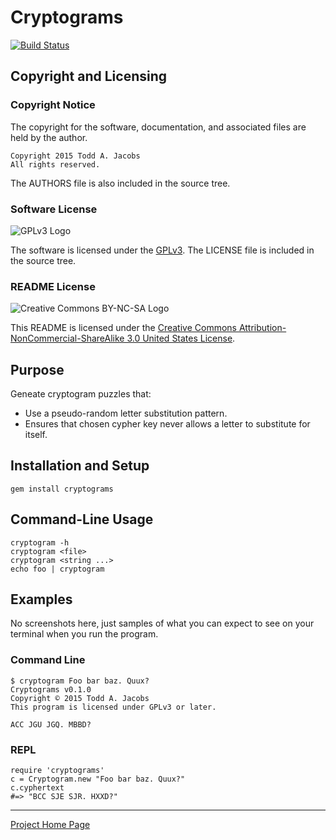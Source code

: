 # Cryptograms

[![Build Status](
    https://travis-ci.org/CodeGnome/cryptograms.svg?branch=master
)](https://travis-ci.org/CodeGnome/cryptograms)

## Copyright and Licensing

### Copyright Notice

The copyright for the software, documentation, and associated files are
held by the author.

    Copyright 2015 Todd A. Jacobs
    All rights reserved.

The AUTHORS file is also included in the source tree.

### Software License

![GPLv3 Logo](http://www.gnu.org/graphics/gplv3-88x31.png)

The software is licensed under the
[GPLv3](http://www.gnu.org/copyleft/gpl.html). The LICENSE file is
included in the source tree.

### README License

![Creative Commons BY-NC-SA
Logo](http://i.creativecommons.org/l/by-nc-sa/3.0/us/88x31.png)

This README is licensed under the [Creative Commons
Attribution-NonCommercial-ShareAlike 3.0 United States
License](http://creativecommons.org/licenses/by-nc-sa/3.0/us/).

## Purpose

Geneate cryptogram puzzles that:

- Use a pseudo-random letter substitution pattern.
- Ensures that chosen cypher key never allows a letter to substitute for
  itself.

## Installation and Setup

    gem install cryptograms

## Command-Line Usage

    cryptogram -h
    cryptogram <file>
    cryptogram <string ...>
    echo foo | cryptogram

## Examples

No screenshots here, just samples of what you can expect to see on
your terminal when you run the program.

### Command Line

    $ cryptogram Foo bar baz. Quux?
    Cryptograms v0.1.0
    Copyright © 2015 Todd A. Jacobs
    This program is licensed under GPLv3 or later.

    ACC JGU JGQ. MBBD?

### REPL

    require 'cryptograms'
    c = Cryptogram.new "Foo bar baz. Quux?"
    c.cyphertext
    #=> "BCC SJE SJR. HXXD?"

----

[Project Home Page](https://github.com/CodeGnome/cryptograms)
